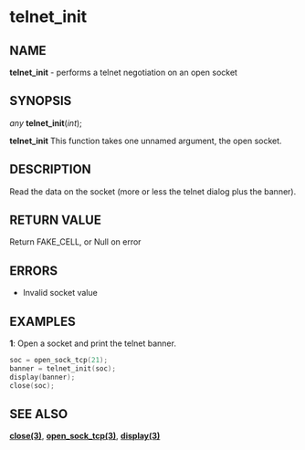 # telnet_init

## NAME

**telnet_init** - performs a telnet negotiation on an open socket

## SYNOPSIS

*any* **telnet_init**(*int*);

**telnet_init** This function takes one unnamed argument, the open socket.

## DESCRIPTION

Read the data on the socket (more or less the telnet dialog plus the banner).

## RETURN VALUE

Return FAKE_CELL, or Null on error

## ERRORS

- Invalid socket value
 
## EXAMPLES

**1**: Open a socket and print the telnet banner. 
```cpp
soc = open_sock_tcp(21);
banner = telnet_init(soc);
display(banner);
close(soc);
```

## SEE ALSO

**[close(3)](close.md)**, **[open_sock_tcp(3)](open_sock_tcp.md)**, **[display(3)](../string-functions/display.md)**
